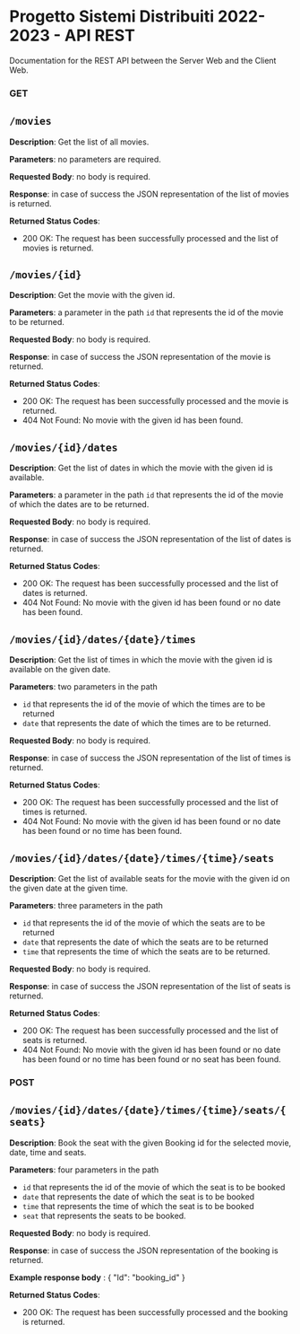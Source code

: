 # Progetto Sistemi Distribuiti 2022-2023 - API REST

Documentation for the REST API between the Server Web and the Client Web.

### GET 

## `/movies`

**Description**: Get the list of all movies.

**Parameters**: no parameters are required.

**Requested Body**: no body is required.

**Response**:  in case of success the JSON representation of the list of movies is returned.

**Returned Status Codes**:

* 200 OK: The request has been successfully processed and the list of movies is returned.

## `/movies/{id}`

**Description**: Get the movie with the given id.

**Parameters**: a parameter in the path `id` that represents the id of the movie to be returned.

**Requested Body**: no body is required.

**Response**: in case of success the JSON representation of the movie is returned.

**Returned Status Codes**:

* 200 OK: The request has been successfully processed and the movie is returned.
* 404 Not Found: No movie with the given id has been found.

## `/movies/{id}/dates`

**Description**: Get the list of dates in which the movie with the given id is available.

**Parameters**: a parameter in the path `id` that represents the id of the movie of which the dates are to be returned.

**Requested Body**: no body is required.

**Response**: in case of success the JSON representation of the list of dates is returned.

**Returned Status Codes**:

* 200 OK: The request has been successfully processed and the list of dates is returned.
* 404 Not Found: No movie with the given id has been found or no date has been found.

## `/movies/{id}/dates/{date}/times`

**Description**: Get the list of times in which the movie with the given id is available on the given date.

**Parameters**: two parameters in the path 
* `id` that represents the id of the movie of which the times are to be returned
* `date` that represents the date of which the times are to be returned.

**Requested Body**: no body is required.

**Response**: in case of success the JSON representation of the list of times is returned.

**Returned Status Codes**:

* 200 OK: The request has been successfully processed and the list of times is returned.
* 404 Not Found: No movie with the given id has been found or no date has been found or no time has been found.

## `/movies/{id}/dates/{date}/times/{time}/seats`

**Description**: Get the list of available seats for the movie with the given id on the given date at the given time.

**Parameters**: three parameters in the path 
* `id` that represents the id of the movie of which the seats are to be returned
* `date` that represents the date of which the seats are to be returned 
* `time` that represents the time of which the seats are to be returned.

**Requested Body**: no body is required. 

**Response**: in case of success the JSON representation of the list of seats is returned.

**Returned Status Codes**:

* 200 OK: The request has been successfully processed and the list of seats is returned.
* 404 Not Found: No movie with the given id has been found or no date has been found or no time has been found or no seat has been found.

### POST

## `/movies/{id}/dates/{date}/times/{time}/seats/{seats}`

**Description**: Book the seat with the given Booking id for the selected movie, date, time and seats.

**Parameters**: four parameters in the path 
* `id` that represents the id of the movie of which the seat is to be booked
* `date` that represents the date of which the seat is to be booked 
* `time` that represents the time of which the seat is to be booked 
* `seat` that represents the seats to be booked.

**Requested Body**: no body is required.

**Response**: in case of success the JSON representation of the booking is returned.

**Example response body** :
{
  "Id": "booking_id"
}

**Returned Status Codes**:

* 200 OK: The request has been successfully processed and the booking is returned.










